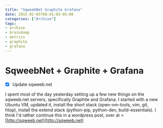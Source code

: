 ```yaml
---
title: "SqweebNet Graphite Grafana"
date: 2015-02-05T08:41:03-05:00
categories: ["Archive"]
tags:
- archive
- braindump
- metrics
- graphite
- grafana
---
```


# SqweebNet + Graphite + Grafana

- [X] Update sqweeb.net

I spent most of the day yesterday setting up a few new things on the sqweeb.net
servers, specifically Graphite and Grafana. I started with a new Ubuntu VM,
updated it, install the short stack (open-vm-tools, vim, git, htop), install
the extend stack (python-pip, python-dev, build-essentials). I think I'd rather
continue this in a wordpress post, over at > [http://sqweeb.net](http://sqweeb.net)
